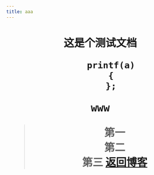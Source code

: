```yaml
---
title: aaa
---
```

<h1 align=center>这是个测试文档</h>

<!--more-->
```
	printf(a)
	{
	};
```
<kbd>www</kbd>
> 第一  
> 第二  
> 第三
[返回博客](1)


[bk]: https://blog.mcrsg.cn/
